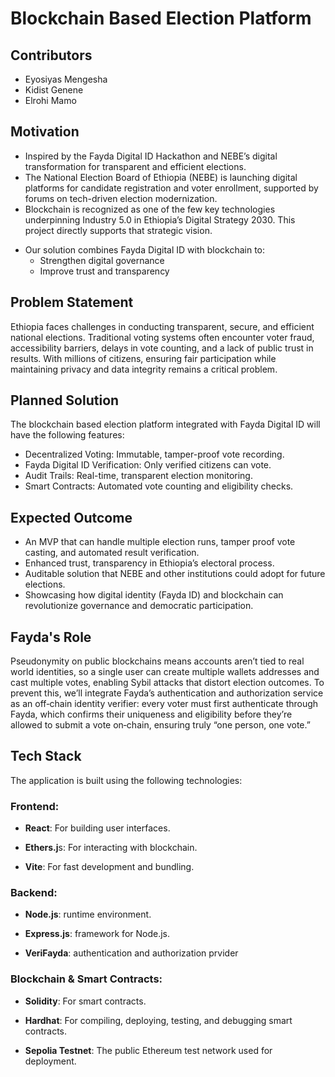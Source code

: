 # Blockchain Based Election Platform
## Contributors
* Eyosiyas Mengesha
* Kidist Genene
* Elrohi Mamo
## Motivation
* Inspired by the Fayda Digital ID Hackathon and NEBE’s digital transformation for transparent and efficient elections.
* The National Election Board of Ethiopia (NEBE) is launching digital platforms for candidate registration and voter enrollment, supported by forums on tech-driven election modernization.
* Blockchain is recognized as one of the few key technologies underpinning Industry 5.0 in Ethiopia’s Digital Strategy 2030. This project directly supports that strategic vision.
- Our solution combines Fayda Digital ID with blockchain to:
  - Strengthen digital governance
  - Improve trust and transparency
## Problem Statement
Ethiopia faces challenges in conducting transparent, secure, and efficient national elections. Traditional voting systems often encounter voter fraud, accessibility barriers, delays in vote counting, and a lack of public trust in results. With millions of citizens, ensuring fair participation while maintaining privacy and data integrity remains a critical problem.
## Planned Solution
The blockchain based election platform integrated with Fayda Digital ID will have the following features:

* Decentralized Voting: Immutable, tamper-proof vote recording.
* Fayda Digital ID Verification: Only verified citizens can vote.
* Audit Trails: Real-time, transparent election monitoring.
* Smart Contracts: Automated vote counting and eligibility checks.
## Expected Outcome
* An MVP that can handle multiple election runs, tamper proof vote casting, and automated result verification.
* Enhanced trust, transparency in Ethiopia’s electoral process.
* Auditable solution that NEBE and other institutions could adopt for future elections.
* Showcasing how digital identity (Fayda ID) and blockchain can revolutionize governance and democratic participation.
## Fayda's Role
Pseudonymity on public blockchains means accounts aren’t tied to real world identities, so a single user can create multiple wallets addresses and cast multiple votes, enabling Sybil attacks that distort election outcomes. To prevent this, we’ll integrate Fayda’s authentication and authorization service as an off‑chain identity verifier: every voter must first authenticate through Fayda, which confirms their uniqueness and eligibility before they’re allowed to submit a vote on‑chain, ensuring truly “one person, one vote.”
## Tech Stack
The application is built using the following technologies:

### Frontend:

* **React**: For building user interfaces.

* **Ethers.j**s: For interacting with blockchain.

* **Vite**: For fast development and bundling.

### Backend:

* **Node.js**: runtime environment.
  
* **Express.js**: framework for Node.js.
  
* **VeriFayda**: authentication and authorization prvider

### Blockchain & Smart Contracts:

* **Solidity**: For smart contracts.
  
* **Hardhat**: For compiling, deploying, testing, and debugging smart contracts.
  
* **Sepolia Testnet**: The public Ethereum test network used for deployment.
